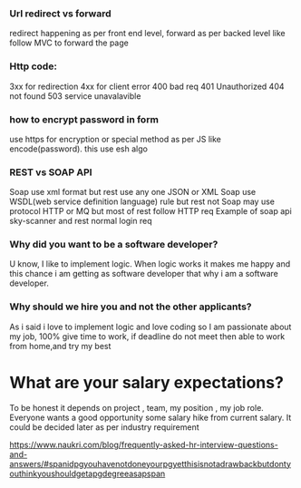 ### Url redirect vs forward
redirect happening as per front end level, forward as per backed level like follow MVC to forward the page

### Http code:
3xx for redirection
4xx for client error
400 bad req
401 Unauthorized
404 not found
503 service unavalavible 

### how to encrypt password in form
use https for encryption or special method as per JS like encode(password). this use esh algo

### REST vs SOAP API
Soap use xml format but rest use any one JSON or XML
Soap use WSDL(web service definition language) rule but rest not
Soap may use protocol HTTP or MQ but most of rest follow HTTP req
Example of soap api sky-scanner and rest normal login req 

### Why did you want to be a software developer?
U know, I like to implement logic. When logic works it makes me happy and this chance i am getting as software developer that why i am a software developer.

### Why should we hire you and not the other applicants?
As i said i love to implement logic and love coding  so I am passionate about my job, 100% give time to work, if deadline do not meet then able to work from home,and try my best 

# What are your salary expectations?
To be honest it depends on project , team, my position , my job role. Everyone wants a good opportunity some salary hike from current salary. It could be decided later as per industry requirement


https://www.naukri.com/blog/frequently-asked-hr-interview-questions-and-answers/#spanidpgyouhavenotdoneyourpgyetthisisnotadrawbackbutdontyouthinkyoushouldgetapgdegreeasapspan
